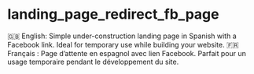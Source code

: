 # landing_page_redirect_fb_page
🇬🇧 English: Simple under-construction landing page in Spanish with a Facebook link. Ideal for temporary use while building your website.  🇫🇷 Français : Page d’attente en espagnol avec lien Facebook. Parfait pour un usage temporaire pendant le développement du site.
